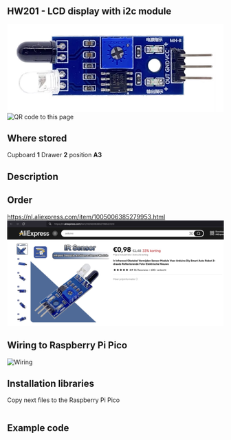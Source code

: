 ## HW201 - LCD display with i2c module
<img src="HW201_Photo.jpg" alt="Photo of the component">
<img src="HW201_QR_code.jpg" alt="QR code to this page" width="80" height="80">

## Where stored
Cupboard __1__ Drawer __2__  position __A3__

## Description


## Order
<a href="https://nl.aliexpress.com/item/1005006385279953.html">https://nl.aliexpress.com/item/1005006385279953.html</a>
<img src="HW201_Order.jpg" alt="Photo of the Order">

## Wiring to Raspberry Pi Pico
<img src="HW201_Wiring.jpg" alt="Wiring" >

## Installation libraries
Copy next files to the Raspberry Pi Pico

```bash

```

## Example code
```python


```




